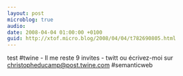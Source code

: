 ```yaml
---
layout: post
microblog: true
audio: 
date: 2008-04-04 01:00:00 +0100
guid: http://xtof.micro.blog/2008/04/04/t782690805.html
---
```

test #twine - Il me reste 9 invites - twitt ou écrivez-moi sur christopheducamp@post.twine.com #semanticweb

